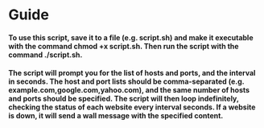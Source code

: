 # Guide

#### To use this script, save it to a file (e.g. script.sh) and make it executable with the command chmod +x script.sh. Then run the script with the command ./script.sh.

#### The script will prompt you for the list of hosts and ports, and the interval in seconds. The host and port lists should be comma-separated (e.g. example.com,google.com,yahoo.com), and the same number of hosts and ports should be specified. The script will then loop indefinitely, checking the status of each website every interval seconds. If a website is down, it will send a wall message with the specified content.
